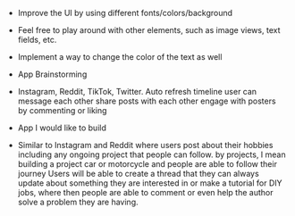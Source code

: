 - Improve the UI by using different fonts/colors/background
- Feel free to play around with other elements, such as image views, text fields, etc.
- Implement a way to change the color of the text as well

- App Brainstorming

- Instagram, Reddit, TikTok, Twitter.
  Auto refresh timeline
  user can message each other
  share posts with each other
  engage with posters by commenting or liking


- App I would like to build
- Similar to Instagram and Reddit where users post about their hobbies including any ongoing project that people can follow.
by projects, I mean building a project car or motorcycle and people are able to follow their journey
Users will be able to create a thread that they can always update about something they are interested in or make a tutorial for DIY jobs, where then people are able to comment or even help
the author solve a problem they are having.
